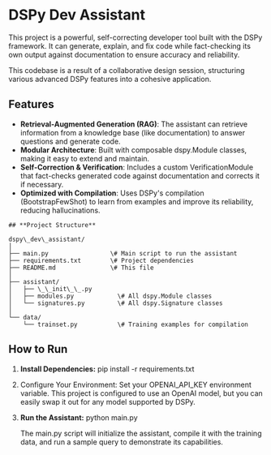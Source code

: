 # **DSPy Dev Assistant**

This project is a powerful, self-correcting developer tool built with the DSPy framework. It can generate, explain, and fix code while fact-checking its own output against documentation to ensure accuracy and reliability.

This codebase is a result of a collaborative design session, structuring various advanced DSPy features into a cohesive application.

## **Features**

* **Retrieval-Augmented Generation (RAG)**: The assistant can retrieve information from a knowledge base (like documentation) to answer questions and generate code.
* **Modular Architecture**: Built with composable dspy.Module classes, making it easy to extend and maintain.
* **Self-Correction & Verification**: Includes a custom VerificationModule that fact-checks generated code against documentation and corrects it if necessary.
* **Optimized with Compilation**: Uses DSPy's compilation (BootstrapFewShot) to learn from examples and improve its reliability, reducing hallucinations.

```
## **Project Structure**

dspy\_dev\_assistant/
│
├── main.py                 \# Main script to run the assistant
├── requirements.txt        \# Project dependencies
├── README.md               \# This file
│
├── assistant/
│   ├── \_\_init\_\_.py
│   ├── modules.py            \# All dspy.Module classes
│   └── signatures.py         \# All dspy.Signature classes
│
└── data/
    └── trainset.py           \# Training examples for compilation
```

## **How to Run**

1. **Install Dependencies:**
   pip install \-r requirements.txt

2. Configure Your Environment:
   Set your OPENAI\_API\_KEY environment variable. This project is configured to use an OpenAI model, but you can easily swap it out for any model supported by DSPy.
3. **Run the Assistant:**
   python main.py

   The main.py script will initialize the assistant, compile it with the training data, and run a sample query to demonstrate its capabilities.
